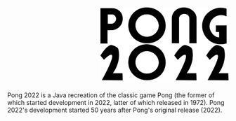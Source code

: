 <h1 style="display: flex; justify-content: center; align-items: center">
  &nbsp;&nbsp;&nbsp;&nbsp;&nbsp;&nbsp;&nbsp;&nbsp;&nbsp;&nbsp;&nbsp;&nbsp;&nbsp;&nbsp;&nbsp;&nbsp;&nbsp;&nbsp;&nbsp;&nbsp;&nbsp;&nbsp;&nbsp;&nbsp;&nbsp;&nbsp;&nbsp;&nbsp;&nbsp;&nbsp;&nbsp;&nbsp;
  <picture>
    <source srcset="./pong-2022-logo-light.svg" media="(prefers-color-scheme: light), (prefers-color-scheme: no-preference)" />
    <source srcset="./pong-2022-logo-dark.svg" media="(prefers-color-scheme: dark)" />
    <img src="./pong-2022-logo-light.svg" />
  </picture>
</h1>

Pong 2022 is a Java recreation of the classic game Pong (the former of which started development in 2022, latter of which released in 1972). Pong 2022's development started 50 years after Pong's original release (2022).
